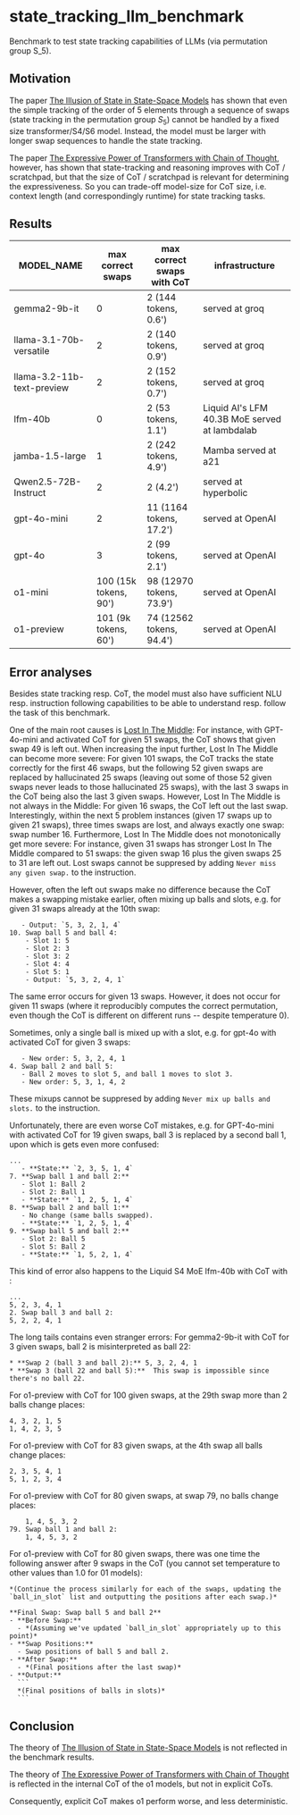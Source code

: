 # state_tracking_llm_benchmark

Benchmark to test state tracking capabilities of LLMs (via permutation group S_5).

## Motivation

The paper [The Illusion of State in State-Space Models](https://arxiv.org/pdf/2404.08819) has shown that 
even the simple tracking of the order of 5 elements through a sequence of swaps (state tracking in the permutation group $S_5$) 
cannot be handled by a fixed size transformer/S4/S6 model. 
Instead, the model must be larger with longer swap sequences to handle the state tracking.

The paper [The Expressive Power of Transformers with Chain of Thought](https://arxiv.org/pdf/2310.07923), however, 
has shown that state-tracking and reasoning improves with CoT / scratchpad, 
but that the size of CoT / scratchpad is relevant for determining the expressiveness. 
So you can trade-off model-size for CoT size, i.e. context length (and correspondingly runtime) for state tracking tasks.

## Results

| MODEL_NAME                 | max correct swaps |max correct swaps with CoT| infrastructure       |
| -------------------------- | ----------------- | -------------------------|--------------------- |
| gemma2-9b-it               | 0                 | 2 (144 tokens, 0.6')   |served at groq       |
| llama-3.1-70b-versatile    | 2                 | 2 (140 tokens, 0.9')   |served at groq       |
| llama-3.2-11b-text-preview | 2                 | 2 (152 tokens, 0.7')   |served at groq       |
| lfm-40b                    | 0                 | 2 (53 tokens, 1.1')    |Liquid AI's LFM 40.3B MoE served at lambdalab  |
| jamba-1.5-large            | 1                 | 2 (242 tokens, 4.9')   |Mamba served at a21  |
| Qwen2.5-72B-Instruct       | 2                 | 2 (4.2')               |served at hyperbolic |
| gpt-4o-mini                | 2                 | 11 (1164 tokens, 17.2')|served at OpenAI     |
| gpt-4o                     | 3                 | 2 (99 tokens, 2.1')    |served at OpenAI     |
| o1-mini                    | 100 (15k tokens, 90')| 98 (12970 tokens, 73.9')|served at OpenAI|
| o1-preview                 | 101 (9k tokens, 60') | 74 (12562 tokens, 94.4')|served at OpenAI|

## Error analyses

Besides state tracking resp. CoT, the model must also have sufficient NLU resp. instruction following capabilities 
to be able to understand resp. follow the task of this benchmark.

One of the main root causes is [Lost In The Middle](https://arxiv.org/abs/2307.03172): For instance, with GPT-4o-mini and activated CoT for given 51 swaps, the CoT shows that given swap 49 is left out. When increasing the input further, Lost In The Middle can become more severe: For given 101 swaps, the CoT tracks the state correctly for the first 46 swaps, but the following 52 given swaps are replaced by hallucinated 25 swaps (leaving out some of those 52 given swaps never leads to those hallucinated 25 swaps), with the last 3 swaps in the CoT being also the last 3 given swaps. However, Lost In The Middle is not always in the Middle: For given 16 swaps, the CoT left out the last swap. Interestingly, within the next 5 problem instances (given 17 swaps up to given 21 swaps), three times swaps are lost, and always exactly one swap: swap number 16. Furthermore, Lost In The Middle does not monotonically get more severe: For instance, given 31 swaps has stronger Lost In The Middle compared to 51 swaps: the given swap 16 plus the given swaps 25 to 31 are left out. Lost swaps cannot be suppresed by adding `Never miss any given swap.` to the instruction.

However, often the left out swaps make no difference because the CoT makes a swapping mistake earlier, often mixing up balls and slots, e.g. for given 31 swaps already at the 10th swap:
```
   - Output: `5, 3, 2, 1, 4`
10. Swap ball 5 and ball 4:
    - Slot 1: 5
    - Slot 2: 3
    - Slot 3: 2
    - Slot 4: 4
    - Slot 5: 1
    - Output: `5, 3, 2, 4, 1`
```
The same error occurs for given 13 swaps. However, it does not occur for given 11 swaps (where it reproducibly computes the correct permutation, even though the CoT is different on different runs -- despite temperature 0).

Sometimes, only a single ball is mixed up with a slot, e.g. for gpt-4o with activated CoT for given 3 swaps:
```
   - New order: 5, 3, 2, 4, 1
4. Swap ball 2 and ball 5:
   - Ball 2 moves to slot 5, and ball 1 moves to slot 3.
   - New order: 5, 3, 1, 4, 2

```
These mixups cannot be suppresed by adding `Never mix up balls and slots.` to the instruction.

Unfortunately, there are even worse CoT mistakes, e.g. for GPT-4o-mini with activated CoT for 19 given swaps, ball 3 is replaced by a second ball 1, upon which is gets even more confused:
```
...
   - **State:** `2, 3, 5, 1, 4`
7. **Swap ball 1 and ball 2:**
   - Slot 1: Ball 2
   - Slot 2: Ball 1
   - **State:** `1, 2, 5, 1, 4`
8. **Swap ball 2 and ball 1:**
   - No change (same balls swapped).
   - **State:** `1, 2, 5, 1, 4`
9. **Swap ball 5 and ball 2:**
   - Slot 2: Ball 5
   - Slot 5: Ball 2
   - **State:** `1, 5, 2, 1, 4`
```
This kind of error also happens to the Liquid S4 MoE lfm-40b with CoT with :
```
...
5, 2, 3, 4, 1
2. Swap ball 3 and ball 2:
5, 2, 2, 4, 1
```

The long tails contains even stranger errors:
For gemma2-9b-it with CoT for 3 given swaps, ball 2 is misinterpreted as ball 22:
```
* **Swap 2 (ball 3 and ball 2):** 5, 3, 2, 4, 1
* **Swap 3 (ball 22 and ball 5):**  This swap is impossible since there's no ball 22.
```
For o1-preview with CoT for 100 given swaps, at the 29th swap more than 2 balls change places:
```
4, 3, 2, 1, 5
1, 4, 2, 3, 5
```
For o1-preview with CoT for 83 given swaps, at the 4th swap all balls change places:
```
2, 3, 5, 4, 1
5, 1, 2, 3, 4
```
For o1-preview with CoT for 80 given swaps, at swap 79, no balls change places:
```
    1, 4, 5, 3, 2
79. Swap ball 1 and ball 2:
    1, 4, 5, 3, 2
```
For o1-preview with CoT for 80 given swaps, there was one time the following answer after 9 swaps in the CoT (you cannot set temperature to other values than 1.0 for 01 models):
````
*(Continue the process similarly for each of the swaps, updating the `ball_in_slot` list and outputting the positions after each swap.)*

**Final Swap: Swap ball 5 and ball 2**
- **Before Swap:**
  - *(Assuming we've updated `ball_in_slot` appropriately up to this point)*
- **Swap Positions:**
  - Swap positions of ball 5 and ball 2.
- **After Swap:**
  - *(Final positions after the last swap)*
- **Output:**
  ```
  *(Final positions of balls in slots)*
  ```
````

## Conclusion

The theory of [The Illusion of State in State-Space Models](https://arxiv.org/pdf/2404.08819) is not reflected in the benchmark results.

The theory of [The Expressive Power of Transformers with Chain of Thought](https://arxiv.org/pdf/2310.07923) is reflected in the internal CoT of the o1 models, but not in explicit CoTs.

Consequently, explicit CoT makes o1 perform worse, and less deterministic.
